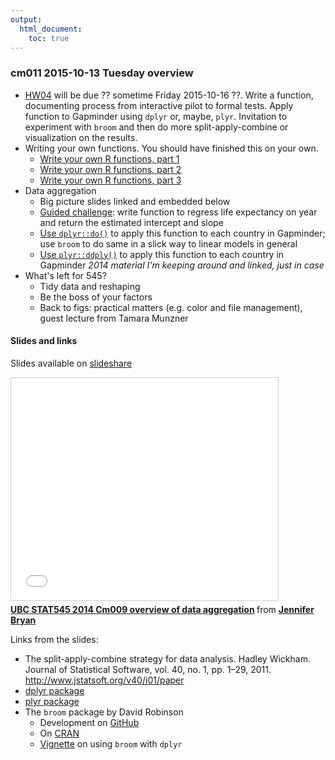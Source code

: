 ```yaml
---
output:
  html_document:
    toc: true
---
```


### cm011 2015-10-13 Tuesday overview

  * [HW04](hw04_write-function-split-apply-combine.html) will be due ?? sometime Friday 2015-10-16 ??. Write a function, documenting process from interactive pilot to formal tests. Apply function to Gapminder using `dplyr` or, maybe, `plyr`. Invitation to experiment with `broom` and then do more split-apply-combine or visualization on the results.
  * Writing your own functions. You should have finished this on your own.
    - [Write your own R functions, part 1](block011_write-your-own-function-01.html)
    - [Write your own R functions, part 2](block011_write-your-own-function-02.html)
    - [Write your own R functions, part 3](block011_write-your-own-function-03.html)
  * Data aggregation
    - Big picture slides linked and embedded below
    - [Guided challenge](block012_function-regress-lifeexp-on-year.html): write function to regress life expectancy on year and return the estimated intercept and slope
    - [Use `dplyr::do()`](block023_dplyr-do.html) to apply this function to each country in Gapminder; use `broom` to do same in a slick way to linear models in general
    - [Use `plyr::ddply()`](block013_plyr-ddply.html) to apply this function to each country in Gapminder *2014 material I'm keeping around and linked, just in case*
  * What's left for 545?
    - Tidy data and reshaping
    - Be the boss of your factors
    - Back to figs: practical matters (e.g. color and file management), guest lecture from Tamara Munzner
    
#### Slides and links

Slides available on [slideshare](https://www.slideshare.net/jenniferbryan5811/cm009-data-aggregation)

<iframe src="//www.slideshare.net/slideshow/embed_code/39778629" width="427" height="356" frameborder="0" marginwidth="0" marginheight="0" scrolling="no" style="border:1px solid #CCC; border-width:1px; margin-bottom:5px; max-width: 100%;" allowfullscreen> </iframe> <div style="margin-bottom:5px"> <strong> <a href="https://www.slideshare.net/jenniferbryan5811/cm009-data-aggregation" title="UBC STAT545 2014 Cm009 overview of data aggregation" target="_blank">UBC STAT545 2014 Cm009 overview of data aggregation</a> </strong> from <strong><a href="http://www.slideshare.net/jenniferbryan5811" target="_blank">Jennifer Bryan</a></strong> </div>

Links from the slides:

  * The split-apply-combine strategy for data analysis. Hadley Wickham. Journal of Statistical Software, vol. 40, no. 1, pp. 1–29, 2011. <http://www.jstatsoft.org/v40/i01/paper>
  * [dplyr package](http://cran.rstudio.com/web/packages/dplyr/)
  * [plyr package](http://cran.rstudio.com/web/packages/plyr/)
  * The `broom` package by David Robinson
    - Development on [GitHub](https://github.com/dgrtwo/broom)
    - On [CRAN](https://cran.r-project.org/web/packages/broom/vignettes)
    - [Vignette](https://cran.r-project.org/web/packages/broom/vignettes/broom_and_dplyr.html) on using `broom` with `dplyr`
